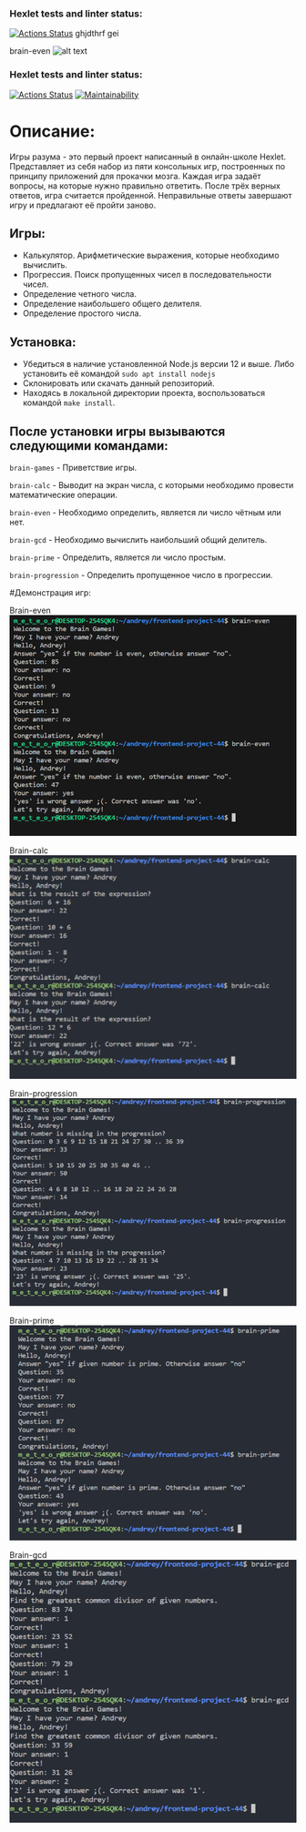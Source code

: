 ### Hexlet tests and linter status:
[![Actions Status](https://github.com/Andrey8Meteor/frontend-project-44/actions/workflows/hexlet-check.yml/badge.svg)](https://github.com/Andrey8Meteor/frontend-project-44/actions)
ghjdthrf gei

brain-even
![alt text](img/image1.png)

### Hexlet tests and linter status:

[![Actions Status](https://github.com/GeorgiyKuz/frontend-project-44/actions/workflows/hexlet-check.yml/badge.svg)](https://github.com/GeorgiyKuz/frontend-project-44/actions)
[![Maintainability](https://api.codeclimate.com/v1/badges/3bdfc685507bd538ea49/maintainability)](https://codeclimate.com/github/GeorgiyKuz/frontend-project-44/maintainability)


# Описание:

Игры разума - это первый проект написанный в онлайн-школе Hexlet.
Представляет из себя набор из пяти консольных игр, построенных по принципу приложений для прокачки мозга. Каждая игра задаёт вопросы, на которые нужно правильно ответить. После трёх верных ответов, игра считается пройденной. Неправильные ответы завершают игру и предлагают её пройти заново.

## Игры:

- Калькулятор. Арифметические выражения, которые необходимо вычислить.
- Прогрессия. Поиск пропущенных чисел в последовательности чисел.
- Определение четного числа.
- Определение наибольшего общего делителя.
- Определение простого числа.

## Установка:

- Убедиться в наличие установленной Node.js версии 12 и выше. Либо установить её командой `sudo apt install nodejs`
- Склонировать или скачать данный репозиторий.
- Находясь в локальной директории проекта, воспользоваться командой `make install`.

## После установки игры вызываются следующими командами:

`brain-games` - Приветствие игры.

`brain-calc` - Выводит на экран числа, с которыми необходимо провести математические операции.

`brain-even` - Необходимо определить, является ли число чётным или нет.

`brain-gcd` - Необходимо вычислить наибольший общий делитель.

`brain-prime` - Определить, является ли число простым.

`brain-progression` - Определить пропущенное число в прогрессии.


#Демонстрация игр:

Brain-even
![All text](img/image.png)

Brain-calc
![All text](img/image2.png)

Brain-progression
![All text](img/image3.png)

Brain-prime
![All text](img/image4.png)

Brain-gcd
![All text](img/image5.png)
